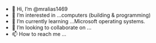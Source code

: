 - 👋 Hi, I’m @mralias1469
- 👀 I’m interested in ...computers (building & programming)
- 🌱 I’m currently learning ...Microsoft operating systems.
- 💞️ I’m looking to collaborate on ...
- 📫 How to reach me ...

<!---
mralias1469/mralias1469 is a ✨ special ✨ repository because its `README.md` (this file) appears on your GitHub profile.
You can click the Preview link to take a look at your changes.
--->
